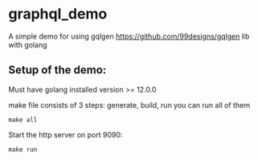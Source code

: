 # graphql_demo
 A simple demo for using gqlgen https://github.com/99designs/gqlgen lib with golang
 
 ## Setup of the demo:

Must have golang installed version >= 12.0.0

make file consists of 3 steps: generate, build, run you can run all of them

```make all```

Start the http server on port 9090:

```make run```
